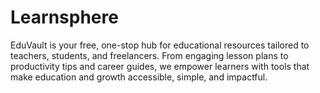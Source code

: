 # Learnsphere
EduVault is your free, one-stop hub for educational resources tailored to teachers, students, and freelancers. From engaging lesson plans to productivity tips and career guides, we empower learners with tools that make education and growth accessible, simple, and impactful.
